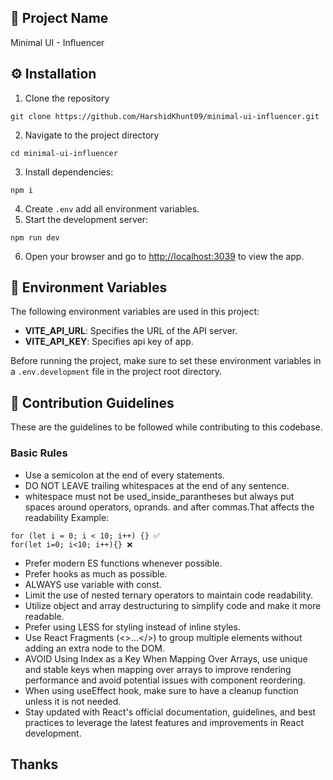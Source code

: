 ## 🚀 Project Name

Minimal UI - Influencer

## ⚙️ Installation

1. Clone the repository

```
git clone https://github.com/HarshidKhunt09/minimal-ui-influencer.git
```

2. Navigate to the project directory

```
cd minimal-ui-influencer
```

3. Install dependencies:

```
npm i
```

4. Create `.env` add all environment variables.
5. Start the development server:

```
npm run dev
```

6. Open your browser and go to [http://localhost:3039](http://localhost:3039) to view the app.

## 📝 Environment Variables

The following environment variables are used in this project:

- **VITE_API_URL**: Specifies the URL of the API server.
- **VITE_API_KEY**: Specifies api key of app.

Before running the project, make sure to set these environment variables in a `.env.development` file in the project root directory.

## 🌟 Contribution Guidelines

These are the guidelines to be followed while contributing to this codebase.

### Basic Rules

- Use a semicolon at the end of every statements.
- DO NOT LEAVE trailing whitespaces at the end of any sentence.
- whitespace must not be used_inside_parantheses but always put spaces around operators, oprands. and after commas.That affects the readability Example:

```
for (let i = 0; i < 10; i++) {} ✅
for(let i=0; i<10; i++){} ❌
```

- Prefer modern ES functions whenever possible.
- Prefer hooks as much as possible.
- ALWAYS use variable with const.
- Limit the use of nested ternary operators to maintain code readability.
- Utilize object and array destructuring to simplify code and make it more readable.
- Prefer using LESS for styling instead of inline styles.
- Use React Fragments (<>...</>) to group multiple elements without adding an extra node to the DOM.
- AVOID Using Index as a Key When Mapping Over Arrays, use unique and stable keys when mapping over arrays to improve rendering performance and avoid potential issues with component reordering.
- When using useEffect hook, make sure to have a cleanup function unless it is not needed.
- Stay updated with React's official documentation, guidelines, and best practices to leverage the latest features and improvements in React development.

## Thanks

